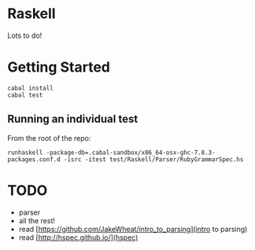 # Raskell

Lots to do!

# Getting Started

```
cabal install
cabal test
```

## Running an individual test

From the root of the repo:

```
runhaskell -package-db=.cabal-sandbox/x86_64-osx-ghc-7.8.3-packages.conf.d -isrc -itest test/Raskell/Parser/RubyGrammarSpec.hs
```

# TODO

* parser
* all the rest!
* read [https://github.com/JakeWheat/intro_to_parsing](intro to
  parsing)
* read [http://hspec.github.io/](hspec)
